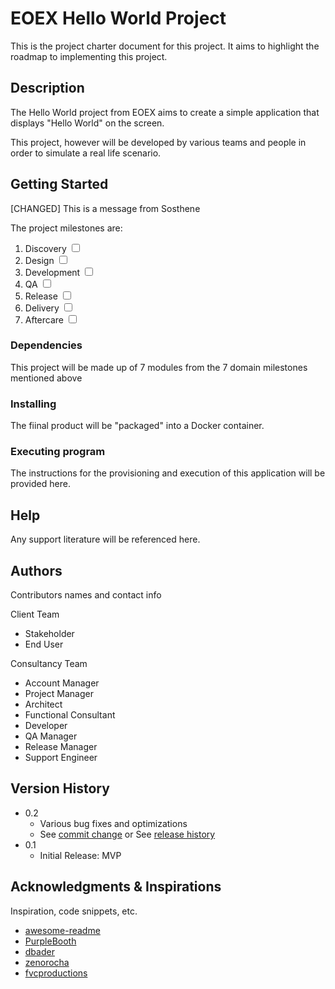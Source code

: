 # EOEX Hello World Project

This is the project charter document for this project.
It aims to highlight the roadmap to implementing this project.

## Description

The Hello World project from EOEX aims to create a simple application that displays "Hello World" on the screen.

This project, however will be developed by various teams and people in order to simulate a real life scenario.

## Getting Started

[CHANGED] This is a message from Sosthene

The project milestones are:
1. Discovery  <input type="checkbox" unchecked />
2. Design <input type="checkbox" unchecked />
3. Development <input type="checkbox" unchecked />
4. QA <input type="checkbox" unchecked />
5. Release <input type="checkbox" unchecked />
6. Delivery <input type="checkbox" unchecked />
7. Aftercare  <input type="checkbox" unchecked />

### Dependencies

This project will be made up of 7 modules from the 7 domain milestones mentioned above

### Installing

The fiinal product will be "packaged" into a Docker container. 

### Executing program

The instructions for the provisioning and execution of this application will be provided here.

## Help

Any support literature will be referenced here.

## Authors

Contributors names and contact info

Client Team
* Stakeholder
* End User

Consultancy Team
* Account Manager
* Project Manager
* Architect
* Functional Consultant
* Developer
* QA Manager
* Release Manager
* Support Engineer

## Version History

* 0.2
    * Various bug fixes and optimizations
    * See [commit change]() or See [release history]()
* 0.1
    * Initial Release: MVP

## Acknowledgments & Inspirations

Inspiration, code snippets, etc.
* [awesome-readme](https://github.com/matiassingers/awesome-readme)
* [PurpleBooth](https://gist.github.com/PurpleBooth/109311bb0361f32d87a2)
* [dbader](https://github.com/dbader/readme-template)
* [zenorocha](https://gist.github.com/zenorocha/4526327)
* [fvcproductions](https://gist.github.com/fvcproductions/1bfc2d4aecb01a834b46)